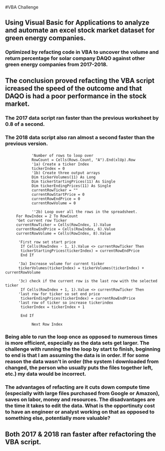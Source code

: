 #VBA Challenge

## Using Visual Basic for Applications to analyze and automate an excel stock market dataset for green energy companies. 

### Optimized by refacting code in VBA to uncover the volume and return percentage for solar company DAQO against other green energy companies from 2017-2018. 

## The conclusion proved refacting the VBA script icreased the speed of the outcome and that DAQO is had a poor performance in the stock market.  

### The 2017 data script ran faster than the previous worksheet by 0.8 of a second. 

### The 2018 data script also ran almost a second faster than the previous version. 

###
			 
			    'Number of rows to loop over
			    RowCount = Cells(Rows.Count, "A").End(xlUp).Row
			    '1a) Create a ticker Index
			    tickerIndex = 0
			    '1b) Create three output arrays
			    Dim tickerVolumes(11) As Long
			    Dim tickerStartingPrices(11) As Single
			    Dim tickerEndingPrices(11) As Single
			    currentRowTicker = ""
			    currentRowStartPrice = 0
			    currentRowEndPrice = 0
			    currentRowVolume = 0	
				
				''2b) Loop over all the rows in the spreadsheet.
         For RowIndex = 2 To RowCount
         'Get current row Ticker
         currentRowTicker = Cells(RowIndex, 1).Value
         currentRowEndPrice = Cells(RowIndex, 6).Value
         currentRowVolume = Cells(RowIndex, 8).Value
                
          'First row set start price
           If Cells(RowIndex - 1, 1).Value <> currentRowTicker Then
           tickerStartingPrices(tickerIndex) = currentRowEndPrice
           End If
                
          '3a) Increase volume for current ticker
          tickerVolumes(tickerIndex) = tickerVolumes(tickerIndex) + currentRowVolume
                
          '3c) check if the current row is the last row with the selected ticker
           If Cells(RowIndex + 1, 1).Value <> currentRowTicker Then
          'last row for ticker so set end price
           tickerEndingPrices(tickerIndex) = currentRowEndPrice
          'last row of ticker so increase tickerindex
           tickerIndex = tickerIndex + 1
                
           End If
				
				Next Row Index
        

### Being able to run the loop once as opposed to numerous times is more efficient, especially as the data sets get larger. The challenge with running the the loop by start to finish, beginning to end is that I am assuming the data is in order. If for some reason the data wasn't in order (the system I downloaded from changed, the person who usually puts the files together left, etc.) my data would be incorrect. 

### The advantages of refacting are it cuts down compute time (especially with large files purchased from Google or Amazon), saves on labor, money and resources. The disadvantages are the time it takes to edit the data. What is the opportinuty cost to have an engineer or analyst working on that as opposed to something else, potentially more valuable? 
 
## Both 2017 & 2018 ran faster after refactoring the VBA script. 
